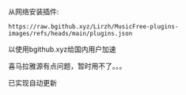 从网络安装插件:

```
https://raw.bgithub.xyz/Lirzh/MusicFree-plugins-images/refs/heads/main/plugins.json
```

以使用bgithub.xyz给国内用户加速

喜马拉雅源有点问题，暂时用不了。。。

已实现自动更新
